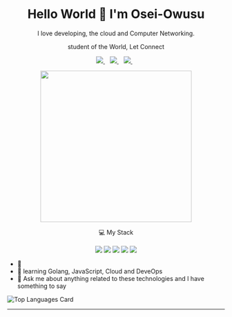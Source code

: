 <h1 align='center'>
  Hello World 👋 I'm Osei-Owusu
</h1>

<p align='center'>
  I love developing, the cloud and Computer Networking.
</p>
<p align='center'>
  student of the World, Let Connect
</p>



<div align='center'>
  
  <a href="https://www.linkedin.com/in/yaw-ofosu-osei-owusu-26659b144/">
    <img src="https://img.shields.io/badge/linkedin-%230077B5.svg?&style=for-the-badge&logo=linkedin&logoColor=white" />
  </a>&nbsp;&nbsp;
  <a href="https://app.slack.com/client/TAAR4QR7D/CAAC228HX/user_profile/UCQR9MSPR">
    <img src="https://img.shields.io/badge/Slack-4A154B?style=for-the-badge&logo=slack&logoColor=white" />        
  </a>&nbsp;&nbsp;
  <a href="https://twitter.com/SoloPlay_z">
    <img src="https://img.shields.io/badge/Twitter-1DA1F2?style=for-the-badge&logo=twitter&logoColor=white" />        
  </a>&nbsp;&nbsp;
  
</div>

<p align='center'>
  <a href="#"><img src="https://github-readme-stats.vercel.app/api?username=Tenison&show_icons=true&count_private=true&theme=radical" width="350"></a>
</p>

<div align='center'>
  💻 My Stack<br/><br/>
  <img src="https://img.shields.io/badge/JavaScript-323330?style=for-the-badge&logo=javascript&logoColor=F7DF1E" />
  <img src="https://img.shields.io/badge/Node.js-43853D?style=for-the-badge&logo=node.js&logoColor=white" />
  <img src="https://img.shields.io/badge/Go-00ADD8?style=for-the-badge&logo=go&logoColor=white" />
  <img src="https://img.shields.io/badge/Google_Cloud-4285F4?style=for-the-badge&logo=google-cloud&logoColor=white" />
  <img src="https://img.shields.io/badge/SQLite-07405E?style=for-the-badge&logo=sqlite&logoColor=white" />
  <!-- <img src="https://img.shields.io/badge/Python-14354C?style=for-the-badge&logo=python&logoColor=white" /> -->
  <!-- <img src="https://img.shields.io/badge/Python-14354C?style=for-the-badge&logo=python&logoColor=white" /> -->
  <!-- <img src="https://img.shields.io/badge/React-20232A?style=for-the-badge&logo=react&logoColor=61DAFB" /> -->
</div>


- 🔭
- 🌱 learning Golang, JavaScript, Cloud and DeveOps 
- 💬 Ask me about anything related to these technologies and I have something to say



![Top Languages Card](https://github-readme-stats.vercel.app/api/top-langs/?username=Tenison&layout=compact&langs_count=8)

<hr>


<!--
**Tenison/Tenison** is a ✨ _special_ ✨ repository because its `README.md` (this file) appears on your GitHub profile.

Here are some ideas to get you started:

- 🔭 I’m currently working on ...
- 🌱 I’m currently learning ...
- 👯 I’m looking to collaborate on ...
- 🤔 I’m looking for help with ...
- 💬 Ask me about ...
- 📫 How to reach me: ...
- 😄 Pronouns: ...
- ⚡ Fun fact: ...
-->
